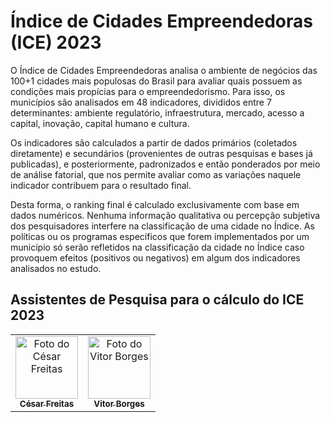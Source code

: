 # Índice de Cidades Empreendedoras (ICE) 2023

O Índice de Cidades Empreendedoras analisa o ambiente de negócios das 100+1 cidades mais populosas do Brasil para avaliar quais possuem as condições mais propícias para o empreendedorismo. Para isso, os municípios são analisados em 48 indicadores, divididos entre 7 determinantes: ambiente regulatório, infraestrutura, mercado, acesso a capital, inovação, capital humano e cultura.

Os indicadores são calculados a partir de dados primários (coletados diretamente) e secundários (provenientes de outras pesquisas e bases já publicadas), e posteriormente, padronizados e então ponderados por meio de análise fatorial, que nos permite avaliar como as variações naquele indicador contribuem para o resultado final.

Desta forma, o ranking final é calculado exclusivamente com base em dados numéricos. Nenhuma informação qualitativa ou percepção subjetiva dos pesquisadores interfere na classificação de uma cidade no Índice. As políticas ou os programas específicos que forem implementados por um município só serão refletidos na classificação da cidade no Índice caso provoquem efeitos (positivos ou negativos) em algum dos indicadores analisados no estudo.

## Assistentes de Pesquisa para o cálculo do ICE 2023
<table>
  <tr>
    <td align="center">
      <a href="#">
        <img src="https://avatars.githubusercontent.com/u/87819151?v=4" width="100px;" alt="Foto do César Freitas"/><br>
        <sub>
          <b>César Freitas</b>
        </sub>
      </a>
    </td>
    <td align="center">
      <a href="#">
        <img src="https://avatars.githubusercontent.com/u/52558320?v=4" width="100px;" alt="Foto do Vitor Borges"/><br>
        <sub>
          <b>Vitor Borges</b>
        </sub>
      </a>
    </td>
  </tr>
</table>
